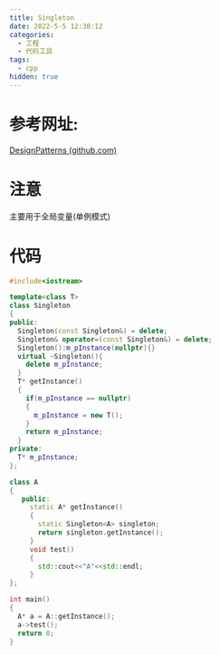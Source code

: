 ```yaml
---
title: Singleton
date: 2022-5-5 12:30:12
categories:
  - 工程
  - 代码工具
tags:
  - cpp
hidden: true
---
```


# 参考网址:

 [DesignPatterns (github.com)](https://github.com/pezy/DesignPatterns/blob/master/Singleton/main.cpp) 

# 注意

主要用于全局变量(单例模式)

# 代码

```c++
#include<iostream>

template<class T>
class Singleton
{
public:
  Singleton(const Singleton&) = delete;
  Singleton& operator=(const Singleton&) = delete;
  Singleton():m_pInstance(nullptr){}
  virtual ~Singleton(){
    delete m_pInstance;
  }
  T* getInstance()
  {
    if(m_pInstance == nullptr)
    {
      m_pInstance = new T();
    }
    return m_pInstance;
  }
private:
  T* m_pInstance;
};

class A
{
   public:
     static A* getInstance()
     {
       static Singleton<A> singleton;
       return singleton.getInstance();
     }
     void test()
     {
       std::cout<<"A"<<std::endl;
     }
};

int main()
{
  A* a = A::getInstance();
  a->test();
  return 0;
}
```

